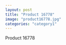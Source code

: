 ```yaml
---
layout: post
title: "Product 16778"
image: "product16778.jpg"
categories: "category1"
---
```

Product 16778
